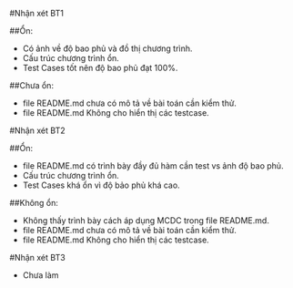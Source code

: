 ﻿#Nhận xét BT1

##Ổn:
* Có ảnh về độ bao phủ và đồ thị chương trình.
* Cấu trúc chương trình ổn.
* Test Cases tốt nên độ bao phủ đạt 100%.

##Chưa ổn:
* file README.md chưa có mô tả về bài toán cần kiểm thử.
* file README.md Không cho hiển thị các testcase.

#Nhận xét BT2

##Ổn:
* file README.md có trình bày đầy đủ hàm cần test vs ảnh độ bao phủ.
* Cấu trúc chương trình ổn.
* Test Cases khá ổn vì độ bảo phủ khá cao.

##Không ổn:
* Không thấy trình bày cách áp dụng MCDC trong file README.md.
* file README.md chưa có mô tả về bài toán cần kiểm thử.
* file README.md Không cho hiển thị các testcase.

#Nhận xét BT3

* Chưa làm
